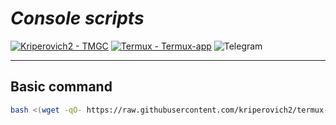 # ***Console scripts***
[![Kriperovich2 - TMGC](https://img.shields.io/static/v1?label=Kriperovich2&message=Console-scripts&color=black&logo=github)](https://github.com/Kriperovich2/console-scripts "Go to GitHub repo") [![Termux - Termux-app](https://img.shields.io/static/v1?label=Termux&message=Termux-app&color=gray&logo=github)](https://github.com/Termux/Termux-app "Go to GitHub repo")
![Telegram](https://img.shields.io/badge/-telegram-red?color=white&logo=telegram&logoColor=black)

___

## Basic command
```sh
bash <(wget -qO- https://raw.githubusercontent.com/kriperovich2/termux-scripts/main/file.sh)
```
